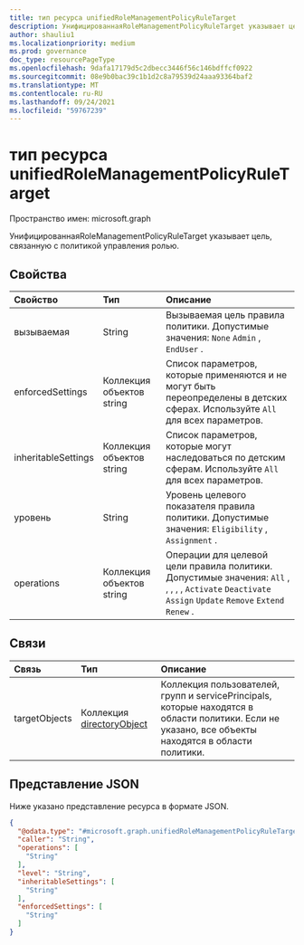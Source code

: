 ```yaml
---
title: тип ресурса unifiedRoleManagementPolicyRuleTarget
description: УнифицированнаяRoleManagementPolicyRuleTarget указывает цель, связанную с политикой управления ролью.
author: shauliu1
ms.localizationpriority: medium
ms.prod: governance
doc_type: resourcePageType
ms.openlocfilehash: 9dafa17179d5c2dbecc3446f56c146bdffcf0922
ms.sourcegitcommit: 08e9b0bac39c1b1d2c8a79539d24aaa93364baf2
ms.translationtype: MT
ms.contentlocale: ru-RU
ms.lasthandoff: 09/24/2021
ms.locfileid: "59767239"
---
```

# <a name="unifiedrolemanagementpolicyruletarget-resource-type"></a>тип ресурса unifiedRoleManagementPolicyRuleTarget

Пространство имен: microsoft.graph

УнифицированнаяRoleManagementPolicyRuleTarget указывает цель, связанную с политикой управления ролью.


## <a name="properties"></a>Свойства
|Свойство|Тип|Описание|
|:---|:---|:---|
|вызываемая|String|Вызываемая цель правила политики. Допустимые значения: `None` `Admin` , `EndUser` .|
|enforcedSettings|Коллекция объектов string|Список параметров, которые применяются и не могут быть переопределены в детских сферах. Используйте `All` для всех параметров.|
|inheritableSettings|Коллекция объектов string|Список параметров, которые могут наследоваться по детским сферам. Используйте `All` для всех параметров.|
|уровень|String|Уровень целевого показателя правила политики. Допустимые значения: `Eligibility` , `Assignment` .    |
|operations|Коллекция объектов string|Операции для целевой цели правила политики. Допустимые значения: `All` , , , , , `Activate` `Deactivate` `Assign` `Update` `Remove` `Extend` `Renew` .|

## <a name="relationships"></a>Связи
|Связь|Тип|Описание|
|:---|:---|:---|
|targetObjects|Коллекция [directoryObject](../resources/directoryobject.md)|Коллекция пользователей, групп и servicePrincipals, которые находятся в области политики. Если не указано, все объекты находятся в области политики.|

## <a name="json-representation"></a>Представление JSON
Ниже указано представление ресурса в формате JSON.
<!-- {
  "blockType": "resource",
  "@odata.type": "microsoft.graph.unifiedRoleManagementPolicyRuleTarget"
}
-->
``` json
{
  "@odata.type": "#microsoft.graph.unifiedRoleManagementPolicyRuleTarget",
  "caller": "String",
  "operations": [
    "String"
  ],
  "level": "String",
  "inheritableSettings": [
    "String"
  ],
  "enforcedSettings": [
    "String"
  ]
}
```

